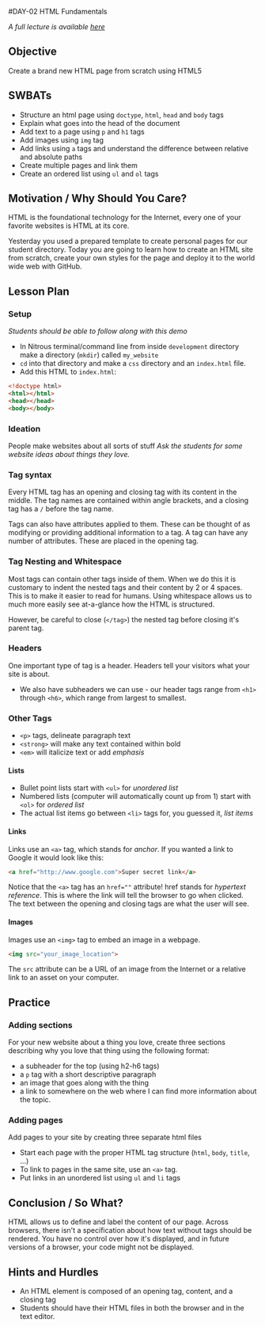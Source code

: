 #DAY-02 HTML Fundamentals

_A full lecture is available [here](LECTURE.md)_

## Objective

Create a brand new HTML page from scratch using HTML5

## SWBATs

+ Structure an html page using `doctype`, `html`, `head` and `body` tags
+ Explain what goes into the head of the document
+ Add text to a page using `p` and `h1` tags
+ Add images using `img` tag
+ Add links using `a` tags and understand the difference between relative and absolute paths
+ Create multiple pages and link them
+ Create an ordered list using `ul` and `ol` tags

## Motivation / Why Should You Care?

HTML is the foundational technology for the Internet, every one of your favorite websites is HTML at its core. 

Yesterday you used a prepared template to create personal pages for our student directory. Today you are going to learn how to create an HTML site from scratch, create your own styles for the page and deploy it to the world wide web with GitHub.

## Lesson Plan

### Setup

*Students should be able to follow along with this demo*
+ In Nitrous terminal/command line from inside `development` directory make a directory (`mkdir`) called `my_website`
+ `cd` into that directory and make a `css` directory and an `index.html` file.
+ Add this HTML to `index.html`:

```html
<!doctype html> 
<html></html>
<head></head>
<body></body>
```
### Ideation

People make websites about all sorts of stuff
*Ask the students for some website ideas about things they love.*

### Tag syntax
Every HTML tag has an opening and closing tag with its content in the middle. The tag names are contained within angle brackets, and a closing tag has a `/` before the tag name.

Tags can also have attributes applied to them. These can be thought of as modifying or providing additional information to a tag. A tag can have any number of attributes. These are placed in the opening tag.

### Tag Nesting and Whitespace

Most tags can contain other tags inside of them. When we do this it is customary to indent the nested tags and their content by 2 or 4 spaces. This is to make it easier to read for humans. Using whitespace allows us to much more easily see at-a-glance how the HTML is structured.

However, be careful to close (`</tag>`) the nested tag before closing it's parent tag.

### Headers

One important type of tag is a header. Headers tell your visitors what your site is about. 
+ We also have subheaders we can use - our header tags range from `<h1>` through `<h6>`, which range from largest to smallest.

### Other Tags
+ `<p>` tags, delineate paragraph text
+ `<strong>` will make any text contained within bold
+ `<em>` will italicize text or add *emphasis* 

#### Lists
+ Bullet point lists start with `<ul>` for *unordered list*
+ Numbered lists (computer will automatically count up from 1) start with `<ol>` for *ordered list*
+ The actual list items go between `<li>` tags for, you guessed it, *list items*

#### Links
Links use an `<a>` tag, which stands for *anchor*. If you wanted a link to Google it would look like this:
```html
<a href="http://www.google.com">Super secret link</a>
```
Notice that the `<a>` tag has an `href=""` attribute! href stands for *hypertext reference*. This is where the link will tell the browser to go when clicked. The text between the opening and closing tags are what the user will see.

#### Images
Images use an `<img>` tag to embed an image in a webpage.
```html
<img src="your_image_location">
```
The `src` attribute can be a URL of an image from the Internet or a relative link to an asset on your computer.

## Practice

### Adding sections
For your new website about a thing you love, create three sections describing why you love that thing using the following format:
+ a subheader for the top (using h2-h6 tags)
+ a `p` tag with a short descriptive paragraph
+ an image that goes along with the thing 
+ a link to somewhere on the web where I can find more information about the topic. 

### Adding pages
Add pages to your site by creating three separate html files 
+ Start each page with the proper HTML tag structure (`html`, `body`, `title`, ...)
+ To link to pages in the same site, use an `<a>` tag.
+ Put links in an unordered list using `ul` and `li` tags

## Conclusion / So What?
HTML allows us to define and label the content of our page. Across browsers, there isn't a specification about how text without tags should be rendered. You have no control over how it's displayed, and in future versions of a browser, your code might not be displayed.

## Hints and Hurdles
+ An HTML element is composed of an opening tag, content, and a closing tag
+ Students should have their HTML files in both the browser and in the text editor. 

